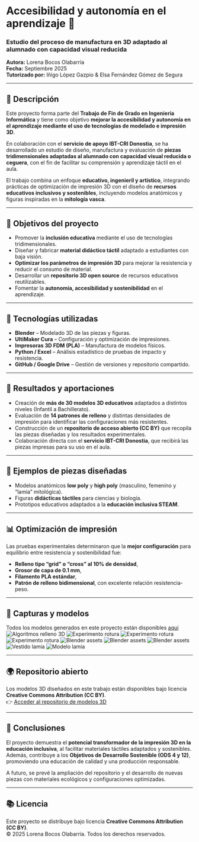 # Accesibilidad y autonomía en el aprendizaje 🧩  
### Estudio del proceso de manufactura en 3D adaptado al alumnado con capacidad visual reducida

**Autora:** Lorena Bocos Olabarría  
**Fecha:** Septiembre 2025  
**Tutorizado por:** Iñigo López Gazpio & Elsa Fernández Gómez de Segura  

---

## 🧠 Descripción

Este proyecto forma parte del **Trabajo de Fin de Grado en Ingeniería Informática** y tiene como objetivo **mejorar la accesibilidad y autonomía en el aprendizaje mediante el uso de tecnologías de modelado e impresión 3D**.  

En colaboración con el **servicio de apoyo IBT-CRI Donostia**, se ha desarrollado un estudio de diseño, manufactura y evaluación de **piezas tridimensionales adaptadas al alumnado con capacidad visual reducida o ceguera**, con el fin de facilitar su comprensión y aprendizaje táctil en el aula.  

El trabajo combina un enfoque **educativo, ingenieril y artístico**, integrando prácticas de optimización de impresión 3D con el diseño de **recursos educativos inclusivos y sostenibles**, incluyendo modelos anatómicos y figuras inspiradas en la **mitología vasca**.

---

## 🎯 Objetivos del proyecto

- Promover la **inclusión educativa** mediante el uso de tecnologías tridimensionales.  
- Diseñar y fabricar **material didáctico táctil** adaptado a estudiantes con baja visión.  
- **Optimizar los parámetros de impresión 3D** para mejorar la resistencia y reducir el consumo de material.  
- Desarrollar un **repositorio 3D open source** de recursos educativos reutilizables.  
- Fomentar la **autonomía, accesibilidad y sostenibilidad** en el aprendizaje.

---

## 🧩 Tecnologías utilizadas

- **Blender** – Modelado 3D de las piezas y figuras.  
- **UltiMaker Cura** – Configuración y optimización de impresiones.  
- **Impresoras 3D FDM (PLA)** – Manufactura de modelos físicos.  
- **Python / Excel** – Análisis estadístico de pruebas de impacto y resistencia.  
- **GitHub / Google Drive** – Gestión de versiones y repositorio compartido.  

---

## 🧱 Resultados y aportaciones

- Creación de **más de 30 modelos 3D educativos** adaptados a distintos niveles (Infantil a Bachillerato).  
- Evaluación de **14 patrones de relleno** y distintas densidades de impresión para identificar las configuraciones más resistentes.  
- Construcción de un **repositorio de acceso abierto (CC BY)** que recopila las piezas diseñadas y los resultados experimentales.  
- Colaboración directa con el **servicio IBT-CRI Donostia**, que recibirá las piezas impresas para su uso en el aula.  

---

## 🔬 Ejemplos de piezas diseñadas

- Modelos anatómicos **low poly** y **high poly** (masculino, femenino y “lamia” mitológica).  
- Figuras **didácticas táctiles** para ciencias y biología.  
- Prototipos educativos adaptados a la **educación inclusiva STEAM**.

---

## 📊 Optimización de impresión

Las pruebas experimentales determinaron que la **mejor configuración** para equilibrio entre resistencia y sostenibilidad fue:  
- **Relleno tipo “grid” o “cross” al 10% de densidad**,  
- **Grosor de capa de 0.1 mm**,  
- **Filamento PLA estándar**,  
- **Patrón de relleno bidimensional**, con excelente relación resistencia-peso.  

---

## 📸 Capturas y modelos
Todos los modelos generados en este proyecto están disponibles [aquí](https://drive.google.com/file/d/1v5OBTtKRCcz6DovRZ3YLh0b1-Ir5zWlR/view?usp=sharing)
![Algoritmos relleno 3D](algoritmos_rellena.png)
![Experimento rotura](experimento_rotura1.png)
![Experimento rotura](experimento_rotura2.png)
![Experimento rotura](experimento_rotura3.png)
![Blender assets](blender_assets1.png)
![Blender assets](blender_assets2.png)
![Blender assets](blender_assets3.png)
![Vestido lamia](vestido_lamia.png)
![Modelo lamia](modelo_lamia.png)

---

## 🌍 Repositorio abierto

Los modelos 3D diseñados en este trabajo están disponibles bajo licencia **Creative Commons Attribution (CC BY)**.  
👉 [Acceder al repositorio de modelos 3D](https://github.com/usuario/repositorio-3D)

---

## 🧾 Conclusiones

El proyecto demuestra el **potencial transformador de la impresión 3D en la educación inclusiva**, al facilitar materiales táctiles adaptados y sostenibles.  
Además, contribuye a los **Objetivos de Desarrollo Sostenible (ODS 4 y 12)**, promoviendo una educación de calidad y una producción responsable.  

A futuro, se prevé la ampliación del repositorio y el desarrollo de nuevas piezas con materiales ecológicos y configuraciones optimizadas.

---

## 📚 Licencia

Este proyecto se distribuye bajo licencia **Creative Commons Attribution (CC BY)**.  
© 2025 Lorena Bocos Olabarría. Todos los derechos reservados.
